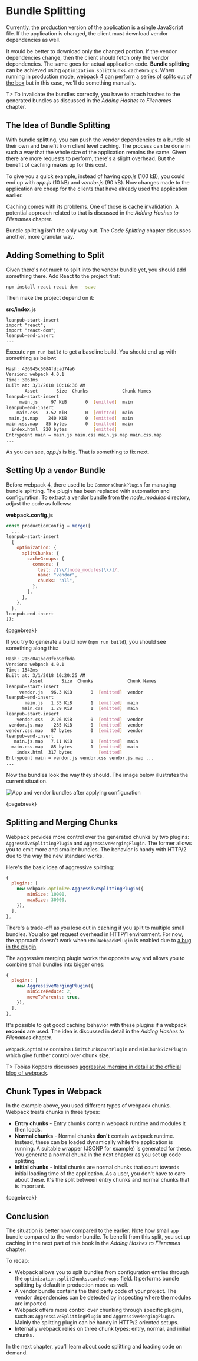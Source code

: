 # Bundle Splitting

Currently, the production version of the application is a single JavaScript file. If the application is changed, the client must download vendor dependencies as well.

It would be better to download only the changed portion. If the vendor dependencies change, then the client should fetch only the vendor dependencies. The same goes for actual application code. **Bundle splitting** can be achieved using `optimization.splitChunks.cacheGroups`. When running in production mode, [webpack 4 can perform a series of splits out of the box](https://gist.github.com/sokra/1522d586b8e5c0f5072d7565c2bee693) but in this case, we'll do something manually.

T> To invalidate the bundles correctly, you have to attach hashes to the generated bundles as discussed in the *Adding Hashes to Filenames* chapter.

## The Idea of Bundle Splitting

With bundle splitting, you can push the vendor dependencies to a bundle of their own and benefit from client level caching. The process can be done in such a way that the whole size of the application remains the same. Given there are more requests to perform, there's a slight overhead. But the benefit of caching makes up for this cost.

To give you a quick example, instead of having *app.js* (100 kB), you could end up with *app.js* (10 kB) and *vendor.js* (90 kB). Now changes made to the application are cheap for the clients that have already used the application earlier.

Caching comes with its problems. One of those is cache invalidation. A potential approach related to that is discussed in the *Adding Hashes to Filenames* chapter.

Bundle splitting isn't the only way out. The *Code Splitting* chapter discusses another, more granular way.

## Adding Something to Split

Given there's not much to split into the vendor bundle yet, you should add something there. Add React to the project first:

```bash
npm install react react-dom --save
```

Then make the project depend on it:

**src/index.js**

```
leanpub-start-insert
import "react";
import "react-dom";
leanpub-end-insert
...
```

Execute `npm run build` to get a baseline build. You should end up with something as below:

```bash
Hash: 436945c5084fdcad74a6
Version: webpack 4.0.1
Time: 3061ms
Built at: 3/1/2018 10:16:36 AM
       Asset       Size  Chunks             Chunk Names
leanpub-start-insert
     main.js     97 KiB       0  [emitted]  main
leanpub-end-insert
    main.css   3.52 KiB       0  [emitted]  main
 main.js.map    240 KiB       0  [emitted]  main
main.css.map   85 bytes       0  [emitted]  main
  index.html  220 bytes          [emitted]
Entrypoint main = main.js main.css main.js.map main.css.map
...
```

As you can see, *app.js* is big. That is something to fix next.

## Setting Up a `vendor` Bundle

Before webpack 4, there used to be `CommonsChunkPlugin` for managing bundle splitting. The plugin has been replaced with automation and configuration. To extract a vendor bundle from the *node_modules* directory, adjust the code as follows:

**webpack.config.js**

```javascript
const productionConfig = merge([
  ...
leanpub-start-insert
  {
    optimization: {
      splitChunks: {
        cacheGroups: {
          commons: {
            test: /[\\/]node_modules[\\/]/,
            name: "vendor",
            chunks: "all",
          },
        },
      },
    },
  },
leanpub-end-insert
]);
```

{pagebreak}

If you try to generate a build now (`npm run build`), you should see something along this:

```bash
Hash: 215c041bec0feb9efbda
Version: webpack 4.0.1
Time: 1542ms
Built at: 3/1/2018 10:20:25 AM
         Asset       Size  Chunks             Chunk Names
leanpub-start-insert
     vendor.js   96.3 KiB       0  [emitted]  vendor
leanpub-end-insert
       main.js   1.35 KiB       1  [emitted]  main
      main.css   1.29 KiB       1  [emitted]  main
leanpub-start-insert
    vendor.css   2.26 KiB       0  [emitted]  vendor
 vendor.js.map    235 KiB       0  [emitted]  vendor
vendor.css.map   87 bytes       0  [emitted]  vendor
leanpub-end-insert
   main.js.map   7.11 KiB       1  [emitted]  main
  main.css.map   85 bytes       1  [emitted]  main
    index.html  317 bytes          [emitted]
Entrypoint main = vendor.js vendor.css vendor.js.map ...
...
```

Now the bundles look the way they should. The image below illustrates the current situation.

![App and vendor bundles after applying configuration](images/bundle_02.png)

{pagebreak}

## Splitting and Merging Chunks

Webpack provides more control over the generated chunks by two plugins: `AggressiveSplittingPlugin` and `AggressiveMergingPlugin`. The former allows you to emit more and smaller bundles. The behavior is handy with HTTP/2 due to the way the new standard works.

Here's the basic idea of aggressive splitting:

```javascript
{
  plugins: [
    new webpack.optimize.AggressiveSplittingPlugin({
        minSize: 10000,
        maxSize: 30000,
    }),
  ],
},
```

There's a trade-off as you lose out in caching if you split to multiple small bundles. You also get request overhead in HTTP/1 environment. For now, the approach doesn't work when `HtmlWebpackPlugin` is enabled due to [a bug in the plugin](https://github.com/ampedandwired/html-webpack-plugin/issues/446).

The aggressive merging plugin works the opposite way and allows you to combine small bundles into bigger ones:

```javascript
{
  plugins: [
    new AggressiveMergingPlugin({
        minSizeReduce: 2,
        moveToParents: true,
    }),
  ],
},
```

It's possible to get good caching behavior with these plugins if a webpack **records** are used. The idea is discussed in detail in the *Adding Hashes to Filenames* chapter.

`webpack.optimize` contains `LimitChunkCountPlugin` and `MinChunkSizePlugin` which give further control over chunk size.

T> Tobias Koppers discusses [aggressive merging in detail at the official blog of webpack](https://medium.com/webpack/webpack-http-2-7083ec3f3ce6).

## Chunk Types in Webpack

In the example above, you used different types of webpack chunks. Webpack treats chunks in three types:

* **Entry chunks** - Entry chunks contain webpack runtime and modules it then loads.
* **Normal chunks** - Normal chunks **don't** contain webpack runtime. Instead, these can be loaded dynamically while the application is running. A suitable wrapper (JSONP for example) is generated for these. You generate a normal chunk in the next chapter as you set up code splitting.
* **Initial chunks** - Initial chunks are normal chunks that count towards initial loading time of the application. As a user, you don't have to care about these. It's the split between entry chunks and normal chunks that is important.

{pagebreak}

## Conclusion

The situation is better now compared to the earlier. Note how small `app` bundle compared to the `vendor` bundle. To benefit from this split, you set up caching in the next part of this book in the *Adding Hashes to Filenames* chapter.

To recap:

* Webpack allows you to split bundles from configuration entries through the `optimization.splitChunks.cacheGroups` field. It performs bundle splitting by default in production mode as well.
* A vendor bundle contains the third party code of your project. The vendor dependencies can be detected by inspecting where the modules are imported.
* Webpack offers more control over chunking through specific plugins, such as `AggressiveSplittingPlugin` and `AggressiveMergingPlugin`. Mainly the splitting plugin can be handy in HTTP/2 oriented setups.
* Internally webpack relies on three chunk types: entry, normal, and initial chunks.

In the next chapter, you'll learn about code splitting and loading code on demand.
